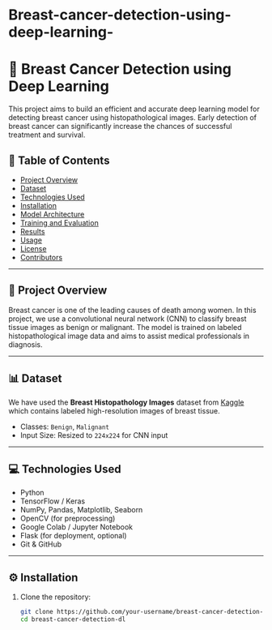 # Breast-cancer-detection-using-deep-learning-
# 🧠 Breast Cancer Detection using Deep Learning

This project aims to build an efficient and accurate deep learning model for detecting breast cancer using histopathological images. Early detection of breast cancer can significantly increase the chances of successful treatment and survival.

## 📌 Table of Contents

- [Project Overview](#project-overview)
- [Dataset](#dataset)
- [Technologies Used](#technologies-used)
- [Installation](#installation)
- [Model Architecture](#model-architecture)
- [Training and Evaluation](#training-and-evaluation)
- [Results](#results)
- [Usage](#usage)
- [License](#license)
- [Contributors](#contributors)

---

## 🧾 Project Overview

Breast cancer is one of the leading causes of death among women. In this project, we use a convolutional neural network (CNN) to classify breast tissue images as benign or malignant. The model is trained on labeled histopathological image data and aims to assist medical professionals in diagnosis.

---

## 📊 Dataset

We have used the **Breast Histopathology Images** dataset from [Kaggle](https://www.kaggle.com/paultimothymooney/breast-histopathology-images) which contains labeled high-resolution images of breast tissue.

- Classes: `Benign`, `Malignant`
- Input Size: Resized to `224x224` for CNN input

---

## 💻 Technologies Used

- Python
- TensorFlow / Keras
- NumPy, Pandas, Matplotlib, Seaborn
- OpenCV (for preprocessing)
- Google Colab / Jupyter Notebook
- Flask (for deployment, optional)
- Git & GitHub

---

## ⚙️ Installation

1. Clone the repository:
   ```bash
   git clone https://github.com/your-username/breast-cancer-detection-dl.git
   cd breast-cancer-detection-dl
